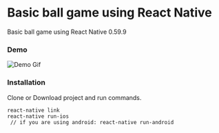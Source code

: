 # Basic ball game using React Native
Basic ball game using React Native 0.59.9 

### Demo
![Demo Gif](/demo.gif?raw=true=250x)

### Installation
Clone or Download project and run commands.
```
react-native link
react-native run-ios
 // if you are using android: react-native run-android
```

